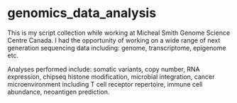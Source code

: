 # genomics_data_analysis
This is my script collection while working at Micheal Smith Genome Science Centre Canada. I had the opportunity of working on a wide range of next generation sequencing data including: genome, transcriptome, epigenome etc. 

Analyses performed include: somatic variants, copy number, RNA expression, chipseq histone modification, microbial integration, cancer microenvironment including T cell receptor repertoire, immune cell abundance, neoantigen prediction.
